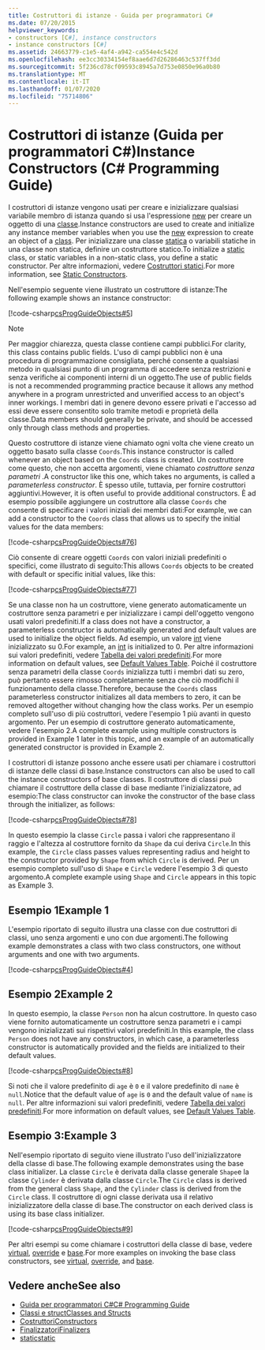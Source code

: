 ```yaml
---
title: Costruttori di istanze - Guida per programmatori C#
ms.date: 07/20/2015
helpviewer_keywords:
- constructors [C#], instance constructors
- instance constructors [C#]
ms.assetid: 24663779-c1e5-4af4-a942-ca554e4c542d
ms.openlocfilehash: ee3cc30334154ef8aae6d7d26286463c537ff3dd
ms.sourcegitcommit: 5f236cd78cf09593c8945a7d753e0850e96a0b80
ms.translationtype: MT
ms.contentlocale: it-IT
ms.lasthandoff: 01/07/2020
ms.locfileid: "75714806"
---
```

# <a name="instance-constructors-c-programming-guide"></a><span data-ttu-id="51d0b-102">Costruttori di istanze (Guida per programmatori C#)</span><span class="sxs-lookup"><span data-stu-id="51d0b-102">Instance Constructors (C# Programming Guide)</span></span>

<span data-ttu-id="51d0b-103">I costruttori di istanze vengono usati per creare e inizializzare qualsiasi variabile membro di istanza quando si usa l'espressione [new](../../language-reference/operators/new-operator.md) per creare un oggetto di una [classe](../../language-reference/keywords/class.md).</span><span class="sxs-lookup"><span data-stu-id="51d0b-103">Instance constructors are used to create and initialize any instance member variables when you use the [new](../../language-reference/operators/new-operator.md) expression to create an object of a [class](../../language-reference/keywords/class.md).</span></span> <span data-ttu-id="51d0b-104">Per inizializzare una classe [statica](../../language-reference/keywords/static.md) o variabili statiche in una classe non statica, definire un costruttore statico.</span><span class="sxs-lookup"><span data-stu-id="51d0b-104">To initialize a [static](../../language-reference/keywords/static.md) class, or static variables in a non-static class, you define a static constructor.</span></span> <span data-ttu-id="51d0b-105">Per altre informazioni, vedere [Costruttori statici](./static-constructors.md).</span><span class="sxs-lookup"><span data-stu-id="51d0b-105">For more information, see [Static Constructors](./static-constructors.md).</span></span>  
  
 <span data-ttu-id="51d0b-106">Nell'esempio seguente viene illustrato un costruttore di istanze:</span><span class="sxs-lookup"><span data-stu-id="51d0b-106">The following example shows an instance constructor:</span></span>  
  
 [!code-csharp[csProgGuideObjects#5](~/samples/snippets/csharp/VS_Snippets_VBCSharp/csProgGuideObjects/CS/Objects.cs#5)]  
  
> [!NOTE]
> <span data-ttu-id="51d0b-107">Per maggior chiarezza, questa classe contiene campi pubblici.</span><span class="sxs-lookup"><span data-stu-id="51d0b-107">For clarity, this class contains public fields.</span></span> <span data-ttu-id="51d0b-108">L'uso di campi pubblici non è una procedura di programmazione consigliata, perché consente a qualsiasi metodo in qualsiasi punto di un programma di accedere senza restrizioni e senza verifiche ai componenti interni di un oggetto.</span><span class="sxs-lookup"><span data-stu-id="51d0b-108">The use of public fields is not a recommended programming practice because it allows any method anywhere in a program unrestricted and unverified access to an object's inner workings.</span></span> <span data-ttu-id="51d0b-109">I membri dati in genere devono essere privati e l'accesso ad essi deve essere consentito solo tramite metodi e proprietà della classe.</span><span class="sxs-lookup"><span data-stu-id="51d0b-109">Data members should generally be private, and should be accessed only through class methods and properties.</span></span>  
  
 <span data-ttu-id="51d0b-110">Questo costruttore di istanze viene chiamato ogni volta che viene creato un oggetto basato sulla classe `Coords`.</span><span class="sxs-lookup"><span data-stu-id="51d0b-110">This instance constructor is called whenever an object based on the `Coords` class is created.</span></span> <span data-ttu-id="51d0b-111">Un costruttore come questo, che non accetta argomenti, viene chiamato *costruttore senza parametri* .</span><span class="sxs-lookup"><span data-stu-id="51d0b-111">A constructor like this one, which takes no arguments, is called a *parameterless constructor*.</span></span> <span data-ttu-id="51d0b-112">È spesso utile, tuttavia, per fornire costruttori aggiuntivi.</span><span class="sxs-lookup"><span data-stu-id="51d0b-112">However, it is often useful to provide additional constructors.</span></span> <span data-ttu-id="51d0b-113">È ad esempio possibile aggiungere un costruttore alla classe `Coords` che consente di specificare i valori iniziali dei membri dati:</span><span class="sxs-lookup"><span data-stu-id="51d0b-113">For example, we can add a constructor to the `Coords` class that allows us to specify the initial values for the data members:</span></span>  
  
 [!code-csharp[csProgGuideObjects#76](~/samples/snippets/csharp/VS_Snippets_VBCSharp/csProgGuideObjects/CS/Objects.cs#76)]  
  
 <span data-ttu-id="51d0b-114">Ciò consente di creare oggetti `Coords` con valori iniziali predefiniti o specifici, come illustrato di seguito:</span><span class="sxs-lookup"><span data-stu-id="51d0b-114">This allows `Coords` objects to be created with default or specific initial values, like this:</span></span>  
  
 [!code-csharp[csProgGuideObjects#77](~/samples/snippets/csharp/VS_Snippets_VBCSharp/csProgGuideObjects/CS/Objects.cs#77)]  
  
 <span data-ttu-id="51d0b-115">Se una classe non ha un costruttore, viene generato automaticamente un costruttore senza parametri e per inizializzare i campi dell'oggetto vengono usati valori predefiniti.</span><span class="sxs-lookup"><span data-stu-id="51d0b-115">If a class does not have a constructor, a parameterless constructor is automatically generated and default values are used to initialize the object fields.</span></span> <span data-ttu-id="51d0b-116">Ad esempio, un valore [int](../../language-reference/builtin-types/integral-numeric-types.md) viene inizializzato su 0.</span><span class="sxs-lookup"><span data-stu-id="51d0b-116">For example, an [int](../../language-reference/builtin-types/integral-numeric-types.md) is initialized to 0.</span></span> <span data-ttu-id="51d0b-117">Per altre informazioni sui valori predefiniti, vedere [Tabella dei valori predefiniti](../../language-reference/keywords/default-values-table.md).</span><span class="sxs-lookup"><span data-stu-id="51d0b-117">For more information on default values, see [Default Values Table](../../language-reference/keywords/default-values-table.md).</span></span> <span data-ttu-id="51d0b-118">Poiché il costruttore senza parametri della classe `Coords` inizializza tutti i membri dati su zero, può pertanto essere rimosso completamente senza che ciò modifichi il funzionamento della classe.</span><span class="sxs-lookup"><span data-stu-id="51d0b-118">Therefore, because the `Coords` class parameterless constructor initializes all data members to zero, it can be removed altogether without changing how the class works.</span></span> <span data-ttu-id="51d0b-119">Per un esempio completo sull'uso di più costruttori, vedere l'esempio 1 più avanti in questo argomento. Per un esempio di costruttore generato automaticamente, vedere l'esempio 2.</span><span class="sxs-lookup"><span data-stu-id="51d0b-119">A complete example using multiple constructors is provided in Example 1 later in this topic, and an example of an automatically generated constructor is provided in Example 2.</span></span>  
  
 <span data-ttu-id="51d0b-120">I costruttori di istanze possono anche essere usati per chiamare i costruttori di istanze delle classi di base.</span><span class="sxs-lookup"><span data-stu-id="51d0b-120">Instance constructors can also be used to call the instance constructors of base classes.</span></span> <span data-ttu-id="51d0b-121">Il costruttore di classi può chiamare il costruttore della classe di base mediante l'inizializzatore, ad esempio:</span><span class="sxs-lookup"><span data-stu-id="51d0b-121">The class constructor can invoke the constructor of the base class through the initializer, as follows:</span></span>  
  
 [!code-csharp[csProgGuideObjects#78](~/samples/snippets/csharp/VS_Snippets_VBCSharp/csProgGuideObjects/CS/Objects.cs#78)]  
  
 <span data-ttu-id="51d0b-122">In questo esempio la classe `Circle` passa i valori che rappresentano il raggio e l'altezza al costruttore fornito da `Shape` da cui deriva `Circle`.</span><span class="sxs-lookup"><span data-stu-id="51d0b-122">In this example, the `Circle` class passes values representing radius and height to the constructor provided by `Shape` from which `Circle` is derived.</span></span> <span data-ttu-id="51d0b-123">Per un esempio completo sull'uso di `Shape` e `Circle` vedere l'esempio 3 di questo argomento.</span><span class="sxs-lookup"><span data-stu-id="51d0b-123">A complete example using `Shape` and `Circle` appears in this topic as Example 3.</span></span>  
  
## <a name="example-1"></a><span data-ttu-id="51d0b-124">Esempio 1</span><span class="sxs-lookup"><span data-stu-id="51d0b-124">Example 1</span></span>  
 <span data-ttu-id="51d0b-125">L'esempio riportato di seguito illustra una classe con due costruttori di classi, uno senza argomenti e uno con due argomenti.</span><span class="sxs-lookup"><span data-stu-id="51d0b-125">The following example demonstrates a class with two class constructors, one without arguments and one with two arguments.</span></span>  
  
 [!code-csharp[csProgGuideObjects#4](~/samples/snippets/csharp/VS_Snippets_VBCSharp/csProgGuideObjects/CS/Objects.cs#4)]  
  
## <a name="example-2"></a><span data-ttu-id="51d0b-126">Esempio 2</span><span class="sxs-lookup"><span data-stu-id="51d0b-126">Example 2</span></span>  
 <span data-ttu-id="51d0b-127">In questo esempio, la classe `Person` non ha alcun costruttore. In questo caso viene fornito automaticamente un costruttore senza parametri e i campi vengono inizializzati sui rispettivi valori predefiniti.</span><span class="sxs-lookup"><span data-stu-id="51d0b-127">In this example, the class `Person` does not have any constructors, in which case, a parameterless constructor is automatically provided and the fields are initialized to their default values.</span></span>  
  
 [!code-csharp[csProgGuideObjects#8](~/samples/snippets/csharp/VS_Snippets_VBCSharp/csProgGuideObjects/CS/Objects.cs#8)]  
  
 <span data-ttu-id="51d0b-128">Si noti che il valore predefinito di `age` è `0` e il valore predefinito di `name` è `null`.</span><span class="sxs-lookup"><span data-stu-id="51d0b-128">Notice that the default value of `age` is `0` and the default value of `name` is `null`.</span></span> <span data-ttu-id="51d0b-129">Per altre informazioni sui valori predefiniti, vedere [Tabella dei valori predefiniti](../../language-reference/keywords/default-values-table.md).</span><span class="sxs-lookup"><span data-stu-id="51d0b-129">For more information on default values, see [Default Values Table](../../language-reference/keywords/default-values-table.md).</span></span>  
  
## <a name="example-3"></a><span data-ttu-id="51d0b-130">Esempio 3:</span><span class="sxs-lookup"><span data-stu-id="51d0b-130">Example 3</span></span>  
 <span data-ttu-id="51d0b-131">Nell'esempio riportato di seguito viene illustrato l'uso dell'inizializzatore della classe di base.</span><span class="sxs-lookup"><span data-stu-id="51d0b-131">The following example demonstrates using the base class initializer.</span></span> <span data-ttu-id="51d0b-132">La classe `Circle` è derivata dalla classe generale `Shape`e la classe `Cylinder` è derivata dalla classe `Circle`.</span><span class="sxs-lookup"><span data-stu-id="51d0b-132">The `Circle` class is derived from the general class `Shape`, and the `Cylinder` class is derived from the `Circle` class.</span></span> <span data-ttu-id="51d0b-133">Il costruttore di ogni classe derivata usa il relativo inizializzatore della classe di base.</span><span class="sxs-lookup"><span data-stu-id="51d0b-133">The constructor on each derived class is using its base class initializer.</span></span>  
  
 [!code-csharp[csProgGuideObjects#9](~/samples/snippets/csharp/VS_Snippets_VBCSharp/csProgGuideObjects/CS/Objects.cs#9)]  
  
 <span data-ttu-id="51d0b-134">Per altri esempi su come chiamare i costruttori della classe di base, vedere [virtual](../../language-reference/keywords/virtual.md), [override](../../language-reference/keywords/override.md) e [base](../../language-reference/keywords/base.md).</span><span class="sxs-lookup"><span data-stu-id="51d0b-134">For more examples on invoking the base class constructors, see [virtual](../../language-reference/keywords/virtual.md), [override](../../language-reference/keywords/override.md), and [base](../../language-reference/keywords/base.md).</span></span>  
  
## <a name="see-also"></a><span data-ttu-id="51d0b-135">Vedere anche</span><span class="sxs-lookup"><span data-stu-id="51d0b-135">See also</span></span>

- [<span data-ttu-id="51d0b-136">Guida per programmatori C#</span><span class="sxs-lookup"><span data-stu-id="51d0b-136">C# Programming Guide</span></span>](../index.md)
- [<span data-ttu-id="51d0b-137">Classi e struct</span><span class="sxs-lookup"><span data-stu-id="51d0b-137">Classes and Structs</span></span>](./index.md)
- [<span data-ttu-id="51d0b-138">Costruttori</span><span class="sxs-lookup"><span data-stu-id="51d0b-138">Constructors</span></span>](./constructors.md)
- [<span data-ttu-id="51d0b-139">Finalizzatori</span><span class="sxs-lookup"><span data-stu-id="51d0b-139">Finalizers</span></span>](./destructors.md)
- [<span data-ttu-id="51d0b-140">static</span><span class="sxs-lookup"><span data-stu-id="51d0b-140">static</span></span>](../../language-reference/keywords/static.md)
